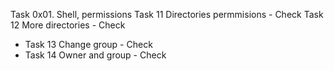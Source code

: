 Task 
0x01. Shell, permissions
Task 11 Directories permmisions - Check
Task 12 More directories - Check
- Task 13 Change group - Check
- Task 14 Owner and group - Check

